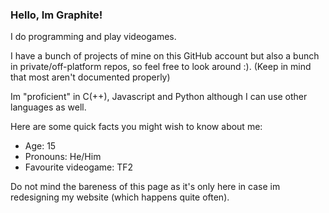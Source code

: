 ### Hello, Im Graphite!
I do programming and play videogames.

I have a bunch of projects of mine on this GitHub account but also a bunch in private/off-platform repos, 
so feel free to look around :). (Keep in mind that most aren't documented properly)

Im "proficient" in C(++), Javascript and Python although I can use other languages as well.

Here are some quick facts you might wish to know about me:
* Age: 15
* Pronouns: He/Him
* Favourite videogame: TF2

Do not mind the bareness of this page as it's only here in case im redesigning my website (which happens quite often).
